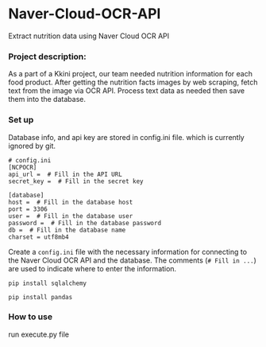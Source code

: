# Naver-Cloud-OCR-API
Extract nutrition data using Naver Cloud OCR API

<h3 align="left">Project description:</h3>
As a part of a Kkini project, our team needed nutrition information for each food product. After getting the nutrition facts images by web scraping, fetch text from the image via OCR API. Process text data as needed then save them into the database.

<h3 align="left">Set up</h3>
Database info, and api key are stored in config.ini file. which is currently ignored by git. <br>

```
# config.ini
[NCPOCR]
api_url =  # Fill in the API URL
secret_key =  # Fill in the secret key

[database]
host =  # Fill in the database host
port = 3306
user =  # Fill in the database user
password =  # Fill in the database password
db =  # Fill in the database name
charset = utf8mb4
```

Create a `config.ini` file with the necessary information for connecting to the Naver Cloud OCR API and the database. The comments (`# Fill in ...`) are used to indicate where to enter the information. 

```
pip install sqlalchemy
```

```
pip install pandas
```

<h3 align="left">How to use</h3>

run execute.py file



